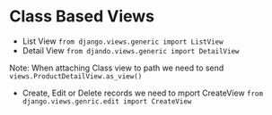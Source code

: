 # Class Based Views

- List View
  `from django.views.generic import ListView`
- Detail View
  `from djando.views.generic import DetailView`

Note: When attaching Class view to path we need to send `views.ProductDetailView.as_view()`

- Create, Edit or Delete records we need to mport CreateView
  `from django.views.genric.edit import CreateView`
